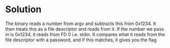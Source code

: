 # Solution

The binary reads a number from argv and subtracts this from 0x1234. It then treats this
as a file descriptor and reads from it. If the number we pass in is 0x1234, it reads
from FD 0 i.e. stdin. It compares what it reads from the file descriptor with a password,
and if this matches, it gives you the flag
